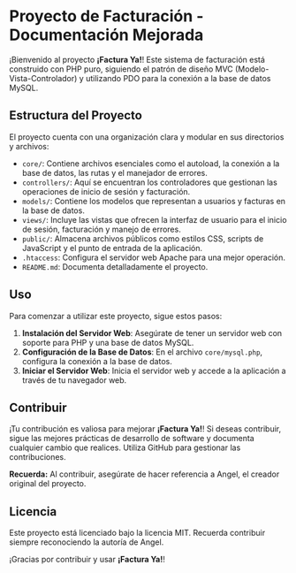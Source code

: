 # Proyecto de Facturación - Documentación Mejorada

¡Bienvenido al proyecto **¡Factura Ya!**! Este sistema de facturación está construido con PHP puro, siguiendo el patrón de diseño MVC (Modelo-Vista-Controlador) y utilizando PDO para la conexión a la base de datos MySQL.

## Estructura del Proyecto

El proyecto cuenta con una organización clara y modular en sus directorios y archivos:

- `core/`: Contiene archivos esenciales como el autoload, la conexión a la base de datos, las rutas y el manejador de errores.
- `controllers/`: Aquí se encuentran los controladores que gestionan las operaciones de inicio de sesión y facturación.
- `models/`: Contiene los modelos que representan a usuarios y facturas en la base de datos.
- `views/`: Incluye las vistas que ofrecen la interfaz de usuario para el inicio de sesión, facturación y manejo de errores.
- `public/`: Almacena archivos públicos como estilos CSS, scripts de JavaScript y el punto de entrada de la aplicación.
- `.htaccess`: Configura el servidor web Apache para una mejor operación.
- `README.md`: Documenta detalladamente el proyecto.

## Uso

Para comenzar a utilizar este proyecto, sigue estos pasos:

1. **Instalación del Servidor Web**: Asegúrate de tener un servidor web con soporte para PHP y una base de datos MySQL.
2. **Configuración de la Base de Datos**: En el archivo `core/mysql.php`, configura la conexión a la base de datos.
3. **Iniciar el Servidor Web**: Inicia el servidor web y accede a la aplicación a través de tu navegador web.

## Contribuir

¡Tu contribución es valiosa para mejorar **¡Factura Ya!**! Si deseas contribuir, sigue las mejores prácticas de desarrollo de software y documenta cualquier cambio que realices. Utiliza GitHub para gestionar las contribuciones.

**Recuerda:** Al contribuir, asegúrate de hacer referencia a Angel, el creador original del proyecto.

## Licencia

Este proyecto está licenciado bajo la licencia MIT. Recuerda contribuir siempre reconociendo la autoría de Angel.

¡Gracias por contribuir y usar **¡Factura Ya!**!